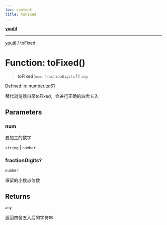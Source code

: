 ```yaml
---
toc: content
title: toFixed
---
```

[**youtil**](../README.md)

***

[youtil](../globals.md) / toFixed

# Function: toFixed()

> **toFixed**(`num`, `fractionDigits`?): `any`

Defined in: [number.ts:61](https://github.com/sxei/youtil/blob/694ab8493a838606110abf86b5e5d35bb7326cbe/src/number.ts#L61)

替代浏览器自带toFixed，会进行正确的四舍五入

## Parameters

### num

要加工的数字

`string` | `number`

### fractionDigits?

`number`

保留的小数点位数

## Returns

`any`

返回四舍五入后的字符串
